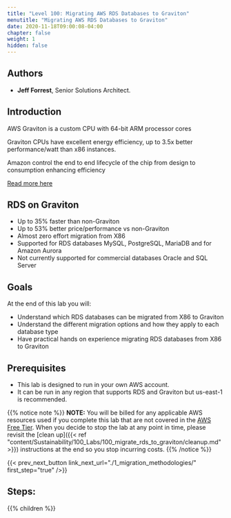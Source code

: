 ```yaml
---
title: "Level 100: Migrating AWS RDS Databases to Graviton"
menutitle: "Migrating AWS RDS Databases to Graviton"
date: 2020-11-18T09:00:08-04:00
chapter: false
weight: 1
hidden: false
---
```

## Authors

- **Jeff Forrest**, Senior Solutions Architect.

## Introduction
AWS Graviton is a custom CPU with 64-bit ARM processor cores

Graviton CPUs have excellent energy efficiency, up to 3.5x better performance/watt than x86 instances.

Amazon control the end to end lifecycle of the chip from design to consumption enhancing efficiency

[Read more here](https://aws.amazon.com/ec2/graviton/)

## RDS on Graviton

* Up to 35% faster than non-Graviton
* Up to 53% better price/performance vs non-Graviton
* Almost zero effort migration from X86
* Supported for RDS databases MySQL, PostgreSQL, MariaDB and for Amazon Aurora
* Not currently supported for commercial databases Oracle and SQL Server

## Goals
At the end of this lab you will:

* Understand which RDS databases can be migrated from X86 to Graviton
* Understand the different migration options and how they apply to each database type
* Have practical hands on experience migrating RDS databases from X86 to Graviton

## Prerequisites

* This lab is designed to run in your own AWS account.
* It can be run in any region that supports RDS and Graviton but us-east-1 is recommended.


{{% notice note %}}
**NOTE:** You will be billed for any applicable AWS resources used if you complete this lab that are not covered in the [AWS Free Tier](https://aws.amazon.com/free/).
When you decide to stop the lab at any point in time, please revisit the [clean up]({{< ref "content/Sustainability/100_Labs/100_migrate_rds_to_graviton/cleanup.md" >}}) instructions at the end so you stop incurring costs.
{{% /notice %}}

{{< prev_next_button link_next_url="./1_migration_methodologies/"  first_step="true" />}}

## Steps:
{{% children  %}}
